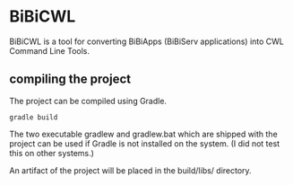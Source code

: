 # BiBiCWL
BiBiCWL is a tool for converting BiBiApps (BiBiServ applications) into CWL Command Line Tools.

## compiling the project

The project can be compiled using Gradle.

```
gradle build
```

The two executable gradlew and gradlew.bat which are shipped with the project can be used if Gradle is not installed on the system. (I did not test this on other systems.)

An artifact of the project will be placed in the build/libs/ directory.
